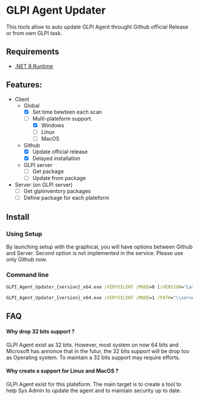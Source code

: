 # GLPI Agent Updater

This tools allow to auto update GLPI Agent throught Github official Release or from own GLPI task.

## Requirements

- [.NET 8 Runtime](https://dotnet.microsoft.com/en-us/download/dotnet/8.0)

## Features:

- Client
    - Global
        - [X] Set time bewteen each scan
        - [ ] Multi-plateform support. 
            - [X] Windows
            - [ ] Linux
            - [ ] MacOS
    - Github
        - [X] Update official release
        - [X] Delayed installation
    - GLPI server
        - [ ] Get package
        - [ ] Update from package
- Server (on GLPI server)
    - [ ] Get glpiinventory packages
    - [ ] Define package for each plateform

## Install
### Using Setup

By launching setup with the graphical, you will have options between Github and Server. Second option is not implemented in the service. Please use only Github now.

### Command line
```cmd
GLPI_Agent_Updater_{version}_x64.exe /VERYSILENT /MODE=0 [/VERSION="Latest"]

GLPI_Agent_Updater_{version}_x64.exe /VERYSILENT /MODE=1 /PATH="\\server\sharedfolder" [/VERSION="Latest"]
```

## FAQ

#### Why drop 32 bits support ?
GLPI Agent exist as 32 bits. However, most system on now 64 bits and Microsoft has annonce that in the futur, the 32 bits support will be drop too as Operating system. To maintain a 32 bits support may require efforts.

#### Why create a support for Linux and MacOS ?
GLPI Agent exist for this plateform. The main target is to create a tool to help Sys Admin to update the agent and to maintain security up to date.
